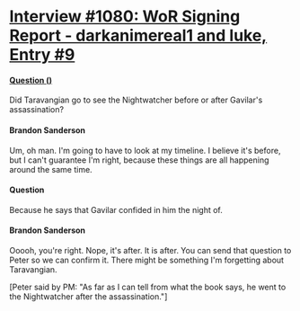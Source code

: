 # [Interview #1080: WoR Signing Report - darkanimereal1 and luke, Entry #9](https://www.theoryland.com/intvmain.php?i=1080#9)

#### [Question ()](http://www.17thshard.com/forum/topic/7267-words-of-brandon-compiled-x-2/)

Did Taravangian go to see the Nightwatcher before or after Gavilar's assassination?

#### Brandon Sanderson

Um, oh man. I'm going to have to look at my timeline. I believe it's before, but I can't guarantee I'm right, because these things are all happening around the same time.

#### Question

Because he says that Gavilar confided in him the night of.

#### Brandon Sanderson

Ooooh, you're right. Nope, it's after. It is after. You can send that question to Peter so we can confirm it. There might be something I'm forgetting about Taravangian.

[Peter said by PM: "As far as I can tell from what the book says, he went to the Nightwatcher after the assassination."]

